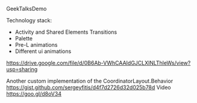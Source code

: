 GeekTalksDemo

Technology stack:
 - Activity and Shared Elements Transitions
 - Palette
 - Pre-L animations
 - Different ui animations
 
https://drive.google.com/file/d/0B6Ab-VWhCAAIdGJCLXlNLThleWs/view?usp=sharing

Another custom implementation of the CoordinatorLayout.Behavior
https://gist.github.com/sergeyfitis/d4f7d2726d32d025b78d
Video https://goo.gl/d8oV34
